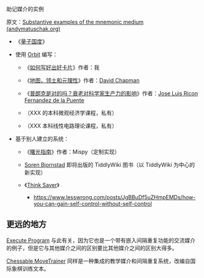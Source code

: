助记媒介的实例

原文：[Substantive examples of the mnemonic medium (andymatuschak.org)](https://notes.andymatuschak.org/zDmYvwSyN9YRv5HgDYwX19C28jC9qZ5qiMJ)

- 《[量子国度](https://quantum.country/)》

- 使用 [Orbit](https://notes.andymatuschak.org/z72ioKyd4X48WndtAsfkhnKwsD8o5PaaT384o) 编写：

  - 《[如何写好出好卡片](https://andymatuschak.org/prompts/)》作者：我

  - 《[地图，领土和元理性](https://metarationality.com/maps-and-territory)》作者：[David Chapman](https://notes.andymatuschak.org/z29Uv6CnK2xSy3nivekQwMMXW2jwzd4yQWbN)

  - 《[普朗克是对的吗？衰老对科学家生产力的影响](https://nintil.com/age-and-science/)》作者：[Jose Luis Ricon Fernandez de la Puente](https://notes.andymatuschak.org/zAxicVEnF4ZKani8m5LXHYRDDvrZctBvWYV)

  - （XXX 的本科微观经济学课程，私有）

  - （XXX 本科线性电路理论课程，私有）

- 基于别人建立的系统：

  - 《[曙光指南](https://dawnguide.com/home)》作者：Mispy（定制实现）

  - [Soren Bjornstad](https://notes.andymatuschak.org/zzfor7LXCY9JBRjFmMaeLw5zV69GM2dSDQA) 即将出版的 TiddlyWiki 图书（以 TiddlyWiki 为中心的新实现）

  - 《[Think Saver](https://notes.andymatuschak.org/zBM4qbJhN1XA4wBpDCj2fonXiz4sgQFe4YR)》

    - https://www.lesswrong.com/posts/JgBBuDf5uZHmpEMDs/how-you-can-gain-self-control-without-self-control

## 更远的地方

[Execute Program](https://notes.andymatuschak.org/z2LGZ8cXBcQMP7YuAHbeVyCSLZoiMXvQNKCok) 与此有关，因为它也是一个带有嵌入间隔重复功能的交流媒介的例子，但是它与其他媒介之间的区别要比其他媒介之间的区别大得多。

[Chessable MoveTrainer](https://notes.andymatuschak.org/z8MgFD7B7QRqqGZXsJqeGpm5PJhroPwb6BW2V) 同样是一种集成的教学媒介和间隔重复系统，改编自国际象棋训练文本。